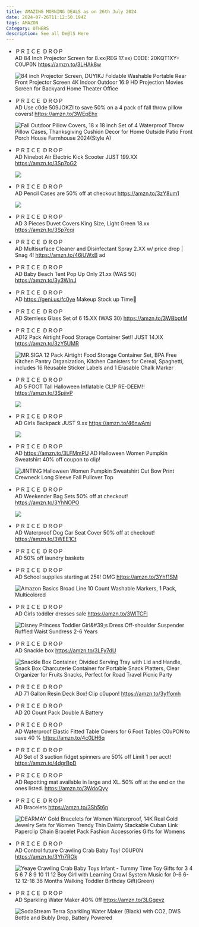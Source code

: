 ```yaml
---
title: AMAZING MORNING DEALS as on 26th July 2024
date: 2024-07-26T11:12:50.194Z
tags: AMAZON
Category: OTHERS
description: See all De@lS Here
---
```

* ＰＲＩＣＥ ＤＲＯＰ\
  AD
  84 Inch Projector Screen for 8.xx(REG 17.xx)
  C0DE:  20KQT1XY+ C0UP0N 
  https://amzn.to/3LHAk8w<!--StartFragment-->

  ![84 inch Projector Screen, DUYIKJ Foldable Washable Portable Rear Front Projector Screen 4K Indoor Outdoor 16:9 HD Projection Movies Screen for Backyard Home Theater Office](https://m.media-amazon.com/images/I/71DQN1mxXwL._AC_SX569_.jpg)

  <!--EndFragment-->
* ＰＲＩＣＥ ＤＲＯＰ\
  AD
  Use c0de 509JOKZI to save 50% on a 4 pack of fall throw pillow covers!
  https://amzn.to/3WEpEhx<!--StartFragment-->

  ![Fall Outdoor Pillow Covers, 18 x 18 inch Set of 4 Waterproof Throw Pillow Cases, Thanksgiving Cushion Decor for Home Outside Patio Front Porch House Farmhouse 2024(Style A)](https://m.media-amazon.com/images/I/71OypHp8sAL.__AC_SX300_SY300_QL70_FMwebp_.jpg)

  <!--EndFragment-->
* ＰＲＩＣＥ ＤＲＯＰ\
  AD
  Ninebot Air Electric Kick Scooter
  JUST 199.XX 
  https://amzn.to/3Sp7oG2<!--StartFragment-->

  ![](https://m.media-amazon.com/images/I/51F1-Gc5cTL._AC_SL1500_.jpg)

  <!--EndFragment-->
* ＰＲＩＣＥ ＤＲＯＰ\
  AD
  Pencil Cases are 50% off at checkout
  https://amzn.to/3zY8um1<!--StartFragment-->

  ![](https://m.media-amazon.com/images/I/51JeKGcX1aL._SR400,400_.jpg)

  <!--EndFragment-->
* ＰＲＩＣＥ ＤＲＯＰ\
  AD
  3 Pieces Duvet Covers King Size, Light Green
  18.xx
  https://amzn.to/3Sp7cqi
* ＰＲＩＣＥ ＤＲＯＰ\
  AD
  Multisurface Cleaner and Disinfectant Spray
  2.XX w/ price drop | Snag 4!
  https://amzn.to/46iUWxB    ad
* ＰＲＩＣＥ ＤＲＯＰ\
  AD
  Baby Beach Tent Pop Up 
  Only 21.xx (WAS 50)
  https://amzn.to/3y3WIpJ
* ＰＲＩＣＥ ＤＲＯＰ\
  AD
  https://geni.us/fc0ye
  Makeup Stock up Time💄
* ＰＲＩＣＥ ＤＲＯＰ\
  AD
  Stemless Glass Set of 6
  15.XX (WAS 30)
  https://amzn.to/3WBbptM
* ＰＲＩＣＥ ＤＲＯＰ\
  AD12 Pack Airtight Food Storage Container Set!!
  JUST 14.XX
  https://amzn.to/3zY5UMR<!--StartFragment-->

  ![MR.SIGA 12 Pack Airtight Food Storage Container Set, BPA Free Kitchen Pantry Organization, Kitchen Canisters for Cereal, Spaghetti, includes 16 Reusable Sticker Labels and 1 Erasable Chalk Marker](https://m.media-amazon.com/images/I/81vd9peujsL.__AC_SX300_SY300_QL70_FMwebp_.jpg)

  <!--EndFragment-->
* ＰＲＩＣＥ ＤＲＯＰ\
  AD
  5 FOOT Tall Halloween Inflatable
  CL!P RE-DEEM!! 
  https://amzn.to/3SpiivP<!--StartFragment-->

  ![](https://m.media-amazon.com/images/I/71apg8a+hLL._AC_SL1500_.jpg)

  <!--EndFragment-->
* ＰＲＩＣＥ ＤＲＯＰ\
  AD
  Girls Backpack
  JUST 9.xx 
  https://amzn.to/46nwAmi<!--StartFragment-->

  ![](https://m.media-amazon.com/images/I/71GJh7-vWvL._AC_SL1500_.jpg)

  <!--EndFragment-->
* ＰＲＩＣＥ ＤＲＯＰ\
  AD
  https://amzn.to/3LFMmPU     AD
  Halloween Women Pumpkin Sweatshirt
  40% off coupon to clip!<!--StartFragment-->

  ![JINTING Halloween Women Pumpkin Sweatshirt Cut Bow Print Crewneck Long Sleeve Fall Pullover Top](https://m.media-amazon.com/images/I/51c3ROJiulL._AC_SX342_.jpg)

  <!--EndFragment-->
* ＰＲＩＣＥ ＤＲＯＰ\
  AD
  Weekender Bag Sets 
  50% off at checkout!
  https://amzn.to/3YhNOPO<!--StartFragment-->

  ![](https://m.media-amazon.com/images/I/51m67PIW6lL._SR400,400_.jpg)

  <!--EndFragment-->
* ＰＲＩＣＥ ＤＲＯＰ\
  AD
  Waterproof Dog Car Seat Cover 
  50% off at checkout!
  https://amzn.to/3WEE1Ct
* ＰＲＩＣＥ ＤＲＯＰ\
  AD
  50% off 
  laundry baskets
* ＰＲＩＣＥ ＤＲＯＰ\
  AD
  School supplies starting at 25¢! OMG
  https://amzn.to/3Yhf1SM<!--StartFragment-->

  ![Amazon Basics Broad Line 10 Count Washable Markers, 1 Pack, Multicolored](https://m.media-amazon.com/images/I/61JvuXDj-gL._AC_UL320_.jpg)

  <!--EndFragment-->
* ＰＲＩＣＥ ＤＲＯＰ\
  AD
  Girls toddler dresses sale 
  https://amzn.to/3WlTCFl<!--StartFragment-->

  ![Disney Princess Toddler Girl\&#39;s Dress Off-shoulder Suspender Ruffled Waist Sundress 2-6 Years](https://m.media-amazon.com/images/I/61RTZ5F0DPL._AC_SX679_.jpg)

  <!--EndFragment-->
* ＰＲＩＣＥ ＤＲＯＰ\
  AD
  Snackle box 
  https://amzn.to/3LFy7dU<!--StartFragment-->

  ![Snackle Box Container, Divided Serving Tray with Lid and Handle, Snack Box Charcuterie Container for Portable Snack Platters, Clear Organizer for Fruits Snacks, Perfect for Road Travel Picnic Party](https://m.media-amazon.com/images/I/71MaQiA5uQL.__AC_SX300_SY300_QL70_FMwebp_.jpg)

  <!--EndFragment-->
* ＰＲＩＣＥ ＤＲＯＰ\
  AD
  71 Gallon Resin Deck Box! 
  Clip c0upon!
  https://amzn.to/3yffomh
* ＰＲＩＣＥ ＤＲＯＰ\
  AD
  20 Count Pack Double A Battery
* ＰＲＩＣＥ ＤＲＯＰ\
  AD
  Waterproof Elastic Fitted Table Covers for 6 Foot Tables
  C0uPON to save 40 %
  https://amzn.to/4c0LH6q
* ＰＲＩＣＥ ＤＲＯＰ\
  AD
  Set of 3 suction fidget spinners are 50% off 
  Limit 1 per acct!
  https://amzn.to/4dgrBpD
* ＰＲＩＣＥ ＤＲＯＰ\
  AD
  Repotting mat available in large and XL.
  50% off at the end on the ones listed. 
  https://amzn.to/3WdoQyy
* ＰＲＩＣＥ ＤＲＯＰ\
  AD
  Bracelets
  https://amzn.to/3Sh5t6n       <!--StartFragment-->

  ![DEARMAY Gold Bracelets for Women Waterproof, 14K Real Gold Jewelry Sets for Women Trendy Thin Dainty Stackable Cuban Link Paperclip Chain Bracelet Pack Fashion Accessories Gifts for Womens](https://m.media-amazon.com/images/I/61vy6xGdc4L._AC_SY500_.jpg)

  <!--EndFragment-->
* ＰＲＩＣＥ ＤＲＯＰ\
  AD
  Control future Crawling Crab Baby Toy!
  C0UP0N
  https://amzn.to/3Yh7ROk<!--StartFragment-->

  ![Yeaye Crawling Crab Baby Toys Infant - Tummy Time Toy Gifts for 3 4 5 6 7 8 9 10 11 12 Boy Girl with Learning Crawl System Music for 0-6 6-12 12-18 36 Months Walking Toddler Birthday Gift(Green)](https://m.media-amazon.com/images/I/61Se1NqYhiL.__AC_SX300_SY300_QL70_FMwebp_.jpg)

  <!--EndFragment-->
* ＰＲＩＣＥ ＤＲＯＰ\
  AD
  Sparkling Water Maker 
  4O% 0ff 
  https://amzn.to/3LGgevz<!--StartFragment-->

  ![SodaStream Terra Sparkling Water Maker (Black) with CO2, DWS Bottle and Bubly Drop, Battery Powered](https://m.media-amazon.com/images/I/61EQ2U8RT3L.__AC_SX300_SY300_QL70_FMwebp_.jpg)

  <!--EndFragment-->